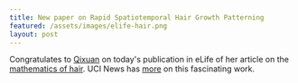 ```yaml
---
title: New paper on Rapid Spatiotemporal Hair Growth Patterning
featured: /assets/images/elife-hair.png
layout: post
---
```


Congratulates to [Qixuan]({{site.baseurl}}/people/qixuan-wang) on today's publication in eLife of her article on the [mathematics of hair](https://elifesciences.org/articles/22772). UCI News has [more](https://news.uci.edu/research/uci-study-sheds-light-on-regulation-of-hair-growth-across-the-entire-body/) on this fascinating work.



